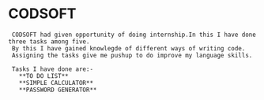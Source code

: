 # CODSOFT

     CODSOFT had given opportunity of doing internship.In this I have done three tasks among five. 
     By this I have gained knowlegde of different ways of writing code.
     Assigning the tasks give me pushup to do improve my language skills.

     Tasks I have done are:-
       **TO DO LIST**
       **SIMPLE CALCULATOR**
       **PASSWORD GENERATOR**
     
